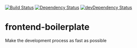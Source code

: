 [![Build Status](https://travis-ci.com/ngtan/frontend-boilerplate.svg)](https://travis-ci.com/ngtan/frontend-boilerplate)
[![Dependency Status](https://david-dm.org/ngtan/frontend-boilerplate.svg)](https://david-dm.org/ngtan/frontend-boilerplate)
[![devDependency Status](https://david-dm.org/ngtan/frontend-boilerplate/dev-status.svg)](https://david-dm.org/ngtan/frontend-boilerplate/?type=dev)

# frontend-boilerplate
Make the development process as fast as possible
